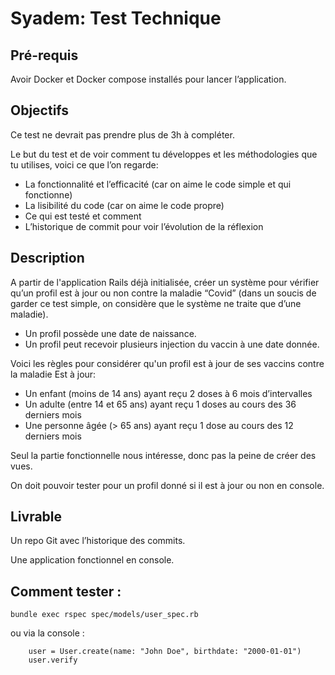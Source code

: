 # Syadem: Test Technique

## Pré-requis

Avoir Docker et Docker compose installés pour lancer l’application.

## Objectifs

Ce test ne devrait pas prendre plus de 3h à compléter.

Le but du test et de voir comment tu développes et les méthodologies que tu utilises, voici ce que l’on regarde:

- La fonctionnalité et l’efficacité (car on aime le code simple et qui fonctionne)
- La lisibilité du code (car on aime le code propre)
- Ce qui est testé et comment
- L’historique de commit pour voir l’évolution de la réflexion

## Description

A partir de l'application Rails déjà initialisée, créer un système pour vérifier qu’un profil est à jour ou non contre la maladie “Covid” (dans un soucis de garder ce test simple, on considère que le système ne traite que d’une maladie).

- Un profil possède une date de naissance.
- Un profil peut recevoir plusieurs injection du vaccin à une date donnée.

Voici les règles pour considérer qu'un profil est à jour de ses vaccins contre la maladie
Est à jour:

- Un enfant (moins de 14 ans) ayant reçu 2 doses à 6 mois d’intervalles
- Un adulte (entre 14 et 65 ans) ayant reçu 1 doses au cours des 36 derniers mois
- Une personne âgée (> 65 ans) ayant reçu 1 dose au cours des 12 derniers mois

Seul la partie fonctionnelle nous intéresse, donc pas la peine de créer des vues.

On doit pouvoir tester pour un profil donné si il est à jour ou non en console.

## Livrable

Un repo Git avec l’historique des commits.

Une application fonctionnel en console.

## Comment tester :

`bundle exec rspec spec/models/user_spec.rb` 

ou via la console :

```
    user = User.create(name: "John Doe", birthdate: "2000-01-01")
    user.verify
```
